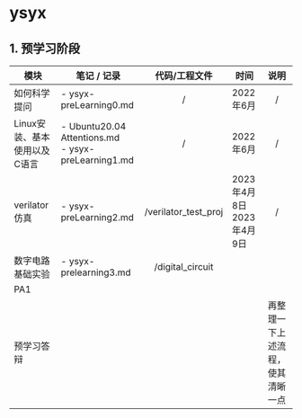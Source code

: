 # ysyx

## 1. 预学习阶段

| 模块                         | 笔记 / 记录                                             |    代码/工程文件    | 时间                           |               说明               |
| ---------------------------- | ------------------------------------------------------- | :------------------: | ------------------------------ | :------------------------------: |
| 如何科学提问                 | - ysyx-preLearning0.md                                  |          /          | 2022年6月                      |                /                |
| Linux安装、基本使用以及C语言 | - Ubuntu20.04 Attentions.md<br />- ysyx-preLearning1.md |          /          | 2022年6月                      |                /                |
| verilator仿真                | - ysyx-preLearning2.md                                  | /verilator_test_proj | 2023年4月8日<br />2023年4月9日 |                /                |
| 数字电路基础实验             | - ysyx-prelearning3.md                                  |   /digital_circuit   |                                |                                  |
| PA1                          |                                                         |                      |                                |                                  |
| 预学习答辩                   |                                                         |                      |                                | 再整理一下上述流程，使其清晰一点 |
